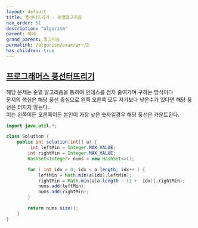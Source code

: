 ```yaml
---
layout: default
title: 풍선터뜨리기 - 순열알고리즘
nav_order: 51
description: "algorism"
parent: 예제
grand_parent: 알고리즘
permalink: /algorism/exam/arr/2
has_children: true
---
```


## [프로그래머스 풍선터뜨리기](https://programmers.co.kr/learn/courses/30/lessons/68646)
해당 문제는 순열 알고리즘을 통하여 인데스를 점차 줄여가며 구하는 방식이다<br>
문제의 핵심은 해당 풍선 중심으로 왼쪽 오른쪽 모두 자기보다 낮은수가 있다면 해당 풍선은 터지지 않는다. <br>
이는 왼쪽이든 오른쪽이든 본인이 가장 낮은 숫자일경우 해당 풍선은 카운트된다.<br>
```java
import java.util.*;

class Solution {
    public int solution(int[] a) {
         int leftMin = Integer.MAX_VALUE;
        int rightMin = Integer.MAX_VALUE;
        HashSet<Integer> nums = new HashSet<>();

        for ( int idx = 0; idx < a.length; idx++ ) {
            leftMin = Math.min(a[idx],leftMin);
            rightMin = Math.min(a[a.length - (1 +  idx)],rightMin);
            nums.add(leftMin);
            nums.add(rightMin);
        }

        return nums.size();
    }
}
```